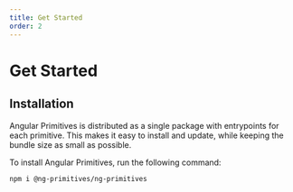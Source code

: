 ```yaml
---
title: Get Started
order: 2
---
```


# Get Started

## Installation

Angular Primitives is distributed as a single package with entrypoints for each primitive.
This makes it easy to install and update, while keeping the bundle size as small as possible.

To install Angular Primitives, run the following command:

```bash npm
npm i @ng-primitives/ng-primitives
```
